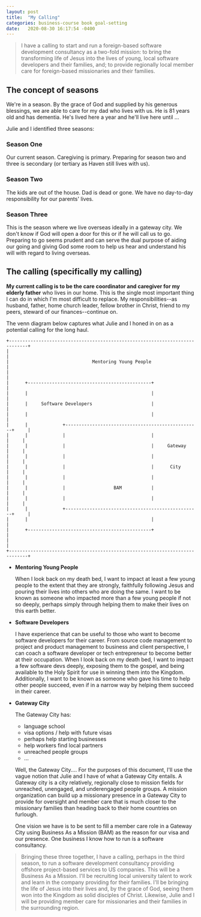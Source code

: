 ```yaml
---
layout: post
title:  "My Calling"
categories: business-course book goal-setting
date:   2020-08-30 16:17:54 -0400
---
```

<!-- circa 30 Aug 2020 after conversation with Mylo -->

> I have a calling to start and run a foreign-based software development consultancy as a two-fold mission:  to bring the transforming life of Jesus into the lives of young, local software developers and their families, and; to provide regionally local member care for foreign-based missionaries and their families.

## The concept of seasons

We're in a season.  By the grace of God and supplied by his generous blessings, we are able to care for my dad who lives with us.  He is 81 years old and has dementia.  He's lived here a year and he'll live here until ...

Julie and I identified three seasons:

### Season One

Our current season.  Caregiving is primary.  Preparing for season two and three is secondary (or tertiary as Haven still lives with us).

### Season Two

The kids are out of the house.  Dad is dead or gone.  We have no day-to-day responsibility for our parents' lives.

### Season Three

This is the season where we live overseas ideally in a gateway city.  We don't know if God will open a door for this or if he will call us to go.  Preparing to go seems prudent and can serve the dual purpose of aiding our going and giving God some room to help us hear and understand his will with regard to living overseas.

## The calling (specifically my calling)

__My current calling is to be the care coordinator and caregiver for my elderly father__ who lives in our home.  This is the single most important thing I can do in which I'm most difficult to replace.  My responsibilities--as husband, father, home church leader, fellow brother in Christ, friend to my peers, steward of our finances--continue on.

The venn diagram below captures what Julie and I honed in on as a potential calling for the long haul.

```
+-----------------------------------------------------------------------------+
|                                                                             |
|                               Mentoring Young People                        |
|                                                                             |
|      +----------------------------------------------+                       |
|      |                                              |                       |
|      |     Software Developers                      |                       |
|      |                                              |                       |
|      |             +--------------------------------------------------+     |
|      |             |                                |                 |     |
|      |             |                                |     Gateway     |     |
|      |             |                                |                 |     |
|      |             |                                |      City       |     |
|      |             |                                |                 |     |
|      |             |                  BAM           |                 |     |
|      |             |                                |                 |     |
|      |             +--------------------------------------------------+     |
|      |                                              |                       |
|      +----------------------------------------------+                       |
|                                                                             |
+-----------------------------------------------------------------------------+

```

  - __Mentoring Young People__

    When I look back on my death bed, I want to impact at least a few young people to the extent that they are strongly, faithfully following Jesus and pouring their lives into others who are doing the same.  I want to be known as someone who impacted more than a few young people if not so deeply, perhaps simply through helping them to make their lives on this earth better.

  - __Software Developers__

    I have experience that can be useful to those who want to become software developers for their career.  From source code management to project and product management to business and client perspective, I can coach a software developer or tech entrepreneur to become better at their occupation.  When I look back on my death bed, I want to impact a few software devs deeply, exposing them to the gospel, and being available to the Holy Spirit for use in winning them into the Kingdom.  Additionally, I want to be known as someone who gave his time to help other people succeed, even if in a narrow way by helping them succeed in their career.

  - __Gateway City__

    The Gateway City has:
      - language school
      - visa options / help with future visas
      - perhaps help starting businesses
      - help workers find local partners
      - unreached people groups
      - ...

    Well, the Gateway City....  For the purposes of this document, I'll use the vague notion that Julie and I have of what a Gateway City entails.  A Gateway city is a city relatively, regionally close to mission fields for unreached, unengaged, and underengaged people groups.  A mission organization can build up a missionary presence in a Gateway City to provide for oversight and member care that is much closer to the missionary families than heading back to their home countries on furlough.



    One vision we have is to be sent to fill a member care role in a Gateway City using Business As a Mission (BAM) as the reason for our visa and our presence.  One business I know how to run is a software consultancy.


> Bringing these three together, I have a calling, perhaps in the third season, to run a software development consultancy providing offshore project-based services to US companies.  This will be a Business As a Mission.  I'll be recruiting local university talent to work and learn in the company providing for their families.  I'll be bringing the life of Jesus into their lives and, by the grace of God, seeing them won into the Kingdom as solid disciples of Christ.  Likewise, Julie and I will be providing member care for missionaries and their families in the surrounding region.
